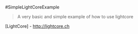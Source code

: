#SimpleLightCoreExample

> A very basic and simple example of how to use lightcore 

 [LightCore] - http://lightcore.ch
